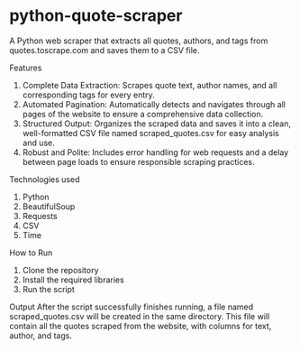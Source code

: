 # python-quote-scraper
A Python web scraper that extracts all quotes, authors, and tags from quotes.toscrape.com and saves them to a CSV file.

Features
1. Complete Data Extraction: Scrapes quote text, author names, and all corresponding tags for every entry.
2. Automated Pagination: Automatically detects and navigates through all pages of the website to ensure a comprehensive data collection.
3. Structured Output: Organizes the scraped data and saves it into a clean, well-formatted CSV file named scraped_quotes.csv for easy analysis and use.
4. Robust and Polite: Includes error handling for web requests and a delay between page loads to ensure responsible scraping practices.
   
Technologies used
1. Python
2. BeautifulSoup
3. Requests
4. CSV
5. Time
   
How to Run
1. Clone the repository
2. Install the required libraries
3. Run the script

Output
After the script successfully finishes running, a file named scraped_quotes.csv will be created in the same directory. This file will contain all the quotes scraped from the website, with columns for text, author, and tags.
